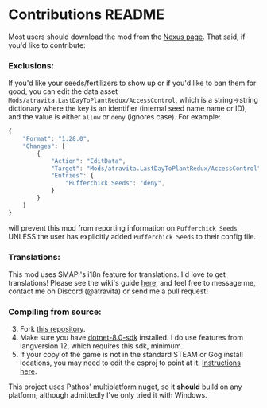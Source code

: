 ﻿Contributions README
====================================

Most users should download the mod from the [Nexus page](https://www.nexusmods.com/stardewvalley/mods/15004). That said, if you'd like to contribute:

### Exclusions:

If you'd like your seeds/fertilizers to show up or if you'd like to ban them for good, you can edit the data asset `Mods/atravita.LastDayToPlantRedux/AccessControl`, which is a string->string dictionary where the key is an identifier (internal seed name name or ID), and the value is either `allow` or `deny` (ignores case). For example:


```js
{
    "Format": "1.28.0",
    "Changes": [
        {
            "Action": "EditData",
            "Target": "Mods/atravita.LastDayToPlantRedux/AccessControl",
            "Entries": {
                "Pufferchick Seeds": "deny",
            }
        }
    ]
}
```

will prevent this mod from reporting information on `Pufferchick Seeds` UNLESS the user has explicitly added `Pufferchick Seeds` to their config file.

### Translations:

This mod uses SMAPI's i18n feature for translations. I'd love to get translations! Please see the wiki's guide [here](https://stardewvalleywiki.com/Modding:Translations), and feel free to message me, contact me on Discord (@atravita) or send me a pull request!

### Compiling from source:

3. Fork [this repository](https://github.com/atravita-mods/StardewMods).
4. Make sure you have [dotnet-8.0-sdk](https://dotnet.microsoft.com/en-us/download/dotnet/8.0) installed. I do use features from langversion 12, which requires this sdk, minimum.
5. If your copy of the game is not in the standard STEAM or Gog install locations, you may need to edit the csproj to point at it. [Instructions here](https://github.com/Pathoschild/SMAPI/blob/develop/docs/technical/mod-package.md#available-properties).

This project uses Pathos' multiplatform nuget, so it **should** build on any platform, although admittedly I've only tried it with Windows.